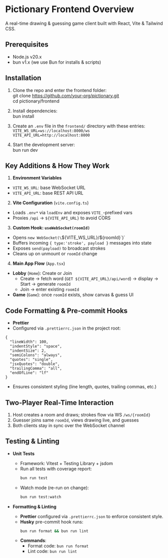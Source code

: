 # Pictionary Frontend Overview

A real-time drawing & guessing game client built with React, Vite & Tailwind CSS.

## Prerequisites

- Node.js v20.x
- bun v1.x (we use Bun for installs & scripts)

## Installation

1. Clone the repo and enter the frontend folder:  
   git clone https://github.com/your-org/pictionary.git  
   cd pictionary/frontend

2. Install dependencies:  
   bun install

3. Create an `.env` file in the `frontend/` directory with these entries:  
    `VITE_WS_URL=ws://localhost:8000/ws
VITE_API_URL=http://localhost:8000`

4. Start the development server:  
   bun run dev

## Key Additions & How They Work

1. **Environment Variables**

- `VITE_WS_URL`: base WebSocket URL
- `VITE_API_URL`: base REST API URL

2. **Vite Configuration** (`vite.config.ts`)

- Loads `.env*` via `loadEnv` and exposes `VITE_`-prefixed vars
- Proxies `/api` → `${VITE_API_URL}` to avoid CORS

3. **Custom Hook: `useWebSocket(roomId)`**

- Opens `new WebSocket(\`\${VITE_WS_URL}/\${roomId}\`)`
- Buffers incoming `{ type:'stroke', payload }` messages into state
- Exposes `send(payload)` to broadcast strokes
- Cleans up on unmount or `roomId` change

4. **Main App Flow** (`App.tsx`)

- **Lobby** (`Home`): Create or Join
  - Create → fetch word (`GET ${VITE_API_URL}/api/word`) → display → Start → generate `roomId`
  - Join → enter existing `roomId`
- **Game** (`Game`): once `roomId` exists, show canvas & guess UI

## Code Formatting & Pre-commit Hooks

- **Prettier**
- Configured via `.prettierrc.json` in the project root:

```jsonc
{
  "lineWidth": 100,
  "indentStyle": "space",
  "indentSize": 2,
  "semiColons": "always",
  "quotes": "single",
  "jsxQuotes": "double",
  "trailingComma": "all",
  "endOfLine": "lf"
}
```

- Ensures consistent styling (line length, quotes, trailing commas, etc.)

## Two-Player Real-Time Interaction

1. Host creates a room and draws; strokes flow via WS `/ws/{roomId}`
2. Guesser joins same `roomId`, views drawing live, and guesses
3. Both clients stay in sync over the WebSocket channel

## Testing & Linting

- **Unit Tests**

  - Framework: Vitest + Testing Library + jsdom
  - Run all tests with coverage report:
    ```bash
    bun run test
    ```
  - Watch mode (re-run on change):
    ```bash
    bun run test:watch
    ```

- **Formatting & Linting**
  - **Prettier** configured via `.prettierrc.json` to enforce consistent style.
  - **Husky** pre-commit hook runs:
    ```bash
    bun run format && bun run lint
    ```
  - **Commands**:
    - Format code: `bun run format`
    - Lint code: `bun run lint`
